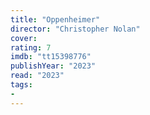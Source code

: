 ```yaml
---
title: "Oppenheimer"
director: "Christopher Nolan"
cover: 
rating: 7
imdb: "tt15398776"
publishYear: "2023"
read: "2023"
tags:
- 
---
```

